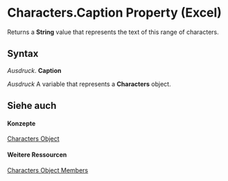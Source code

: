 
# Characters.Caption Property (Excel)

Returns a  **String** value that represents the text of this range of characters.


## Syntax

 _Ausdruck_. **Caption**

 _Ausdruck_ A variable that represents a **Characters** object.


## Siehe auch


#### Konzepte


[Characters Object](128c9ee4-8ba3-6d22-ad0f-9f20be1e24af.md)
#### Weitere Ressourcen


[Characters Object Members](http://msdn.microsoft.com/library/5172cea2-c939-9bbe-d751-304d4aafd9cf%28Office.15%29.aspx)